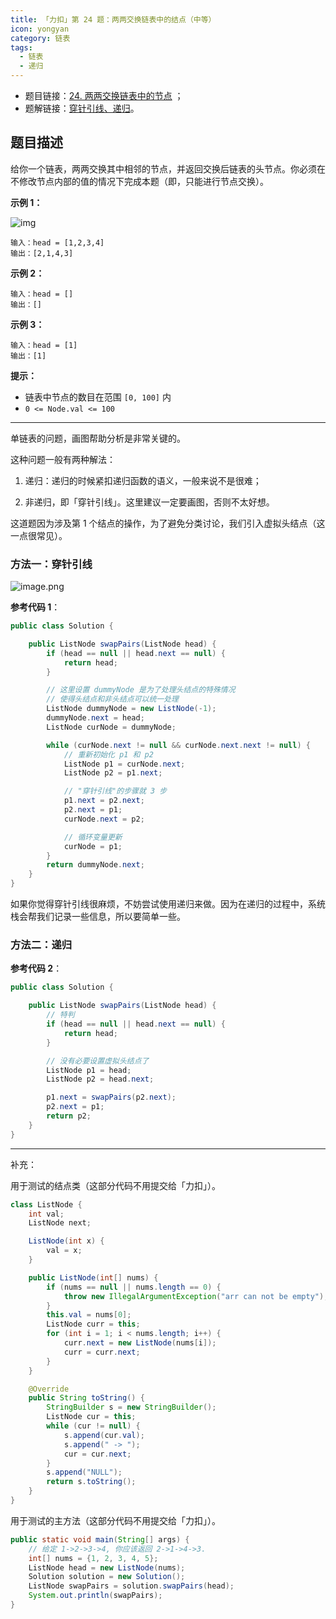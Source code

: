 ```yaml
---
title: 「力扣」第 24 题：两两交换链表中的结点（中等）
icon: yongyan
category: 链表
tags:
  - 链表
  - 递归
---
```


+ 题目链接：[24. 两两交换链表中的节点](https://leetcode-cn.com/problems/swap-nodes-in-pairs/description/) ；
+ 题解链接：[穿针引线、递归](https://leetcode-cn.com/problems/swap-nodes-in-pairs/solution/chuan-zhen-yin-xian-di-gui-by-liweiwei1419-2/)。

## 题目描述

给你一个链表，两两交换其中相邻的节点，并返回交换后链表的头节点。你必须在不修改节点内部的值的情况下完成本题（即，只能进行节点交换）。



**示例 1：**

![img](https://assets.leetcode.com/uploads/2020/10/03/swap_ex1.jpg)

```
输入：head = [1,2,3,4]
输出：[2,1,4,3]
```

**示例 2：**

```
输入：head = []
输出：[]
```

**示例 3：**

```
输入：head = [1]
输出：[1]
```

 **提示：**

- 链表中节点的数目在范围 `[0, 100]` 内
- `0 <= Node.val <= 100`

---

单链表的问题，画图帮助分析是非常关键的。

这种问题一般有两种解法：

1. 递归：递归的时候紧扣递归函数的语义，一般来说不是很难；

2. 非递归，即「穿针引线」。这里建议一定要画图，否则不太好想。

这道题因为涉及第 1 个结点的操作，为了避免分类讨论，我们引入虚拟头结点（这一点很常见）。


### 方法一：穿针引线

![image.png](https://pic.leetcode-cn.com/d106387437a1ef4e598b3e660a1fdff4922060d4e544007e9327c3ef72b017bf-image.png)


**参考代码 1**：

```java
public class Solution {

    public ListNode swapPairs(ListNode head) {
        if (head == null || head.next == null) {
            return head;
        }

        // 这里设置 dummyNode 是为了处理头结点的特殊情况
        // 使得头结点和非头结点可以统一处理
        ListNode dummyNode = new ListNode(-1);
        dummyNode.next = head;
        ListNode curNode = dummyNode;

        while (curNode.next != null && curNode.next.next != null) {
            // 重新初始化 p1 和 p2
            ListNode p1 = curNode.next;
            ListNode p2 = p1.next;

            // "穿针引线"的步骤就 3 步
            p1.next = p2.next;
            p2.next = p1;
            curNode.next = p2;

            // 循环变量更新
            curNode = p1;
        }
        return dummyNode.next;
    }
}
```

如果你觉得穿针引线很麻烦，不妨尝试使用递归来做。因为在递归的过程中，系统栈会帮我们记录一些信息，所以要简单一些。

### 方法二：递归

**参考代码 2**：

```java
public class Solution {

    public ListNode swapPairs(ListNode head) {
        // 特判
        if (head == null || head.next == null) {
            return head;
        }

        // 没有必要设置虚拟头结点了
        ListNode p1 = head;
        ListNode p2 = head.next;

        p1.next = swapPairs(p2.next);
        p2.next = p1;
        return p2;
    }
}
```

---

补充：

用于测试的结点类（这部分代码不用提交给「力扣」）。

```java
class ListNode {
    int val;
    ListNode next;

    ListNode(int x) {
        val = x;
    }

    public ListNode(int[] nums) {
        if (nums == null || nums.length == 0) {
            throw new IllegalArgumentException("arr can not be empty");
        }
        this.val = nums[0];
        ListNode curr = this;
        for (int i = 1; i < nums.length; i++) {
            curr.next = new ListNode(nums[i]);
            curr = curr.next;
        }
    }

    @Override
    public String toString() {
        StringBuilder s = new StringBuilder();
        ListNode cur = this;
        while (cur != null) {
            s.append(cur.val);
            s.append(" -> ");
            cur = cur.next;
        }
        s.append("NULL");
        return s.toString();
    }
}
```

用于测试的主方法（这部分代码不用提交给「力扣」）。

```java
public static void main(String[] args) {
    // 给定 1->2->3->4, 你应该返回 2->1->4->3.
    int[] nums = {1, 2, 3, 4, 5};
    ListNode head = new ListNode(nums);
    Solution solution = new Solution();
    ListNode swapPairs = solution.swapPairs(head);
    System.out.println(swapPairs);
}
```


